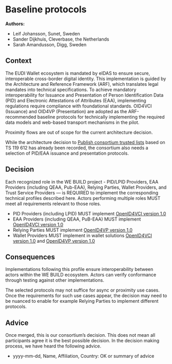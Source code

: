 # Baseline protocols

**Authors:**

- Leif Johansson, Sunet, Sweden
- Sander Dijkhuis, Cleverbase, the Netherlands
- Sarah Amandusson, Digg, Sweden

## Context
The EUDI Wallet ecosystem is mandated by eIDAS to ensure secure, interoperable cross-border digital identity.
This implementation is guided by the Architecture and Reference Framework (ARF), which translates legal mandates into technical specifications.
To achieve mandatory interoperability for Issuance and Presentation of Person Identification Data (PID) and Electronic Attestations of Attributes (EAA), implementing regulations require compliance with foundational standards.
OID4VCI (Issuance) and OID4VP (Presentation) are adopted as the ARF-recommended baseline protocols for technically implementing the required data models and web-based transport mechanisms in the pilot.

Proximity flows are out of scope for the current architecture decision.

While the architecture decision to [Publish consortium trusted lists](trusted-lists.md) based on TS 119 612 has already been recorded, the consortium also needs a selection of PID/EAA issuance and presentation protocols.

## Decision

Each recognized role in the WE BUILD project - PID/LPID Providers, EAA Providers (including QEAA, Pub-EAA), Relying Parties, Wallet Providers, and Trust Service Providers — is REQUIRED to implement the corresponding technical profiles described here.
Actors performing multiple roles MUST meet all requirements relevant to those roles.

* PID Providers (including LPID) MUST implement [OpenID4VCI version 1.0](https://openid.net/specs/openid-4-verifiable-credential-issuance-1_0.html)
* EAA Providers (including QEAA, PuB-EAA) MUST implement [OpenID4VCI version 1.0](https://openid.net/specs/openid-4-verifiable-credential-issuance-1_0.html)
* Relying Parties MUST implement [OpenID4VP version 1.0](https://openid.net/specs/openid-4-verifiable-presentations-1_0.html)
* Wallet Providers MUST implement in wallet solutions [OpenID4VCI version 1.0](https://openid.net/specs/openid-4-verifiable-credential-issuance-1_0.html) and [OpenID4VP version 1.0](https://openid.net/specs/openid-4-verifiable-presentations-1_0.html)

## Consequences

Implementations following this profile ensure interoperability between actors within the WE BUILD ecosystem.
Actors can verify conformance through testing against other implementations.

The selected protocols may not suffice for async or proximity use cases. Once the requirements for such use cases appear, the decision may need to be nuanced to enable for example Relying Parties to implement different protocols.

## Advice

Once merged, this is our consortium’s decision. This does not mean all participants agree it is the best possible decision. In the decision making process, we have heard the following advice.
- yyyy-mm-dd, Name, Affiliation, Country: OK or summary of advice

